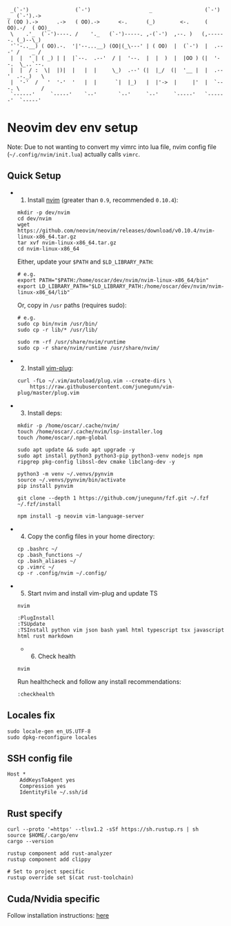 ```
 _(`-')               (`-')                   _                 (`-')  _  (`-').-> 
( (OO ).->      .->   ( OO).->      <-.      (_)        <-.     ( OO).-/  ( OO)_   
 \    .'_  (`-')----. /    '._   (`-')-----. ,-(`-')  ,--. )   (,------. (_)--\_)  
 '`'-..__) ( OO).-.  '|'--...__) (OO|(_\---' | ( OO)  |  (`-')  |  .---' /    _ /  
 |  |  ' | ( _) | |  |`--.  .--'  / |  '--.  |  |  )  |  |OO ) (|  '--.  \_..`--.  
 |  |  / :  \|  |)|  |   |  |     \_)  .--' (|  |_/  (|  '__ |  |  .--'  .-._)   \ 
 |  '-'  /   '  '-'  '   |  |      `|  |_)   |  |'->  |     |'  |  `---. \       / 
 `------'     `-----'    `--'       `--'     `--'     `-----'   `------'  `-----'  
```
# Neovim dev env setup 
Note: Due to not wanting to convert my vimrc into lua file, nvim config file (`~/.config/nvim/init.lua`) actually calls `vimrc`. 

## Quick Setup
- 1) Install [nvim](https://github.com/neovim/neovim/releases/tag/v0.10.4) (greater than `0.9`, recommended `0.10.4`):
    ```
    mkdir -p dev/nvim
    cd dev/nvim
    wget https://github.com/neovim/neovim/releases/download/v0.10.4/nvim-linux-x86_64.tar.gz
    tar xvf nvim-linux-x86_64.tar.gz
    cd nvim-linux-x86_64
    ```

    Either, update your `$PATH` and `$LD_LIBRARY_PATH`:
    ```
    # e.g.
    export PATH="$PATH:/home/oscar/dev/nvim/nvim-linux-x86_64/bin"
    export LD_LIBRARY_PATH="$LD_LIBRARY_PATH:/home/oscar/dev/nvim/nvim-linux-x86_64/lib"
    ```

    Or, copy in `/usr` paths (requires sudo):
    ```
    # e.g.
    sudo cp bin/nvim /usr/bin/
    sudo cp -r lib/* /usr/lib/

    sudo rm -rf /usr/share/nvim/runtime
    sudo cp -r share/nvim/runtime /usr/share/nvim/
    ```

- 2) Install [vim-plug](https://github.com/junegunn/vim-plug):
    ```
    curl -fLo ~/.vim/autoload/plug.vim --create-dirs \
        https://raw.githubusercontent.com/junegunn/vim-plug/master/plug.vim
    ```

- 3) Install deps:
    ```
    mkdir -p /home/oscar/.cache/nvim/
    touch /home/oscar/.cache/nvim/lsp-installer.log
    touch /home/oscar/.npm-global

    sudo apt update && sudo apt upgrade -y
    sudo apt install python3 python3-pip python3-venv nodejs npm ripgrep pkg-config libssl-dev cmake libclang-dev -y

    python3 -m venv ~/.venvs/pynvim
    source ~/.venvs/pynvim/bin/activate
    pip install pynvim

    git clone --depth 1 https://github.com/junegunn/fzf.git ~/.fzf
    ~/.fzf/install

    npm install -g neovim vim-language-server
    ```

- 4) Copy the config files in your home directory:
    ```
    cp .bashrc ~/
    cp .bash_functions ~/
    cp .bash_aliases ~/
    cp .vimrc ~/
    cp -r .config/nvim ~/.config/
    ```

- 5) Start nvim and install vim-plug and update TS
    ```
    nvim 
    ```

    ```
    :PlugInstall 
    :TSUpdate
    :TSInstall python vim json bash yaml html typescript tsx javascript html rust markdown
    ```

    - 6) Check health
    ```
    nvim
    ```

    Run healthcheck and follow any install recommendations:
    ```
    :checkhealth
    ```

## Locales fix

```
sudo locale-gen en_US.UTF-8
sudo dpkg-reconfigure locales
```

## SSH config file

```
Host *
    AddKeysToAgent yes
    Compression yes
    IdentityFile ~/.ssh/id
```

## Rust specify

```
curl --proto '=https' --tlsv1.2 -sSf https://sh.rustup.rs | sh
source $HOME/.cargo/env
cargo --version

rustup component add rust-analyzer
rustup component add clippy

# Set to project specific
rustup override set $(cat rust-toolchain)
```

## Cuda/Nvidia specific

Follow installation instructions: [here](https://developer.nvidia.com/cuda-downloads?target_os=Linux&target_arch=x86_64&Distribution=WSL-Ubuntu&target_version=2.0&target_type=deb_local)
